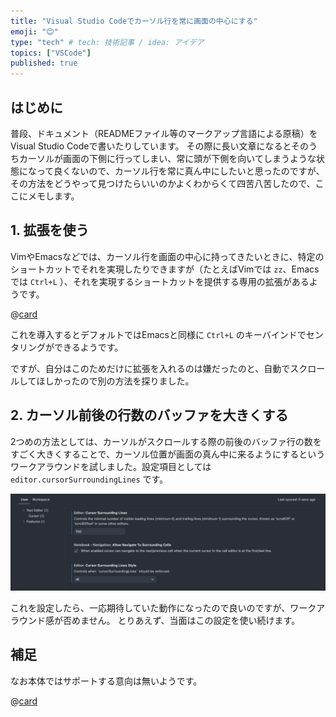 ```yaml
---
title: "Visual Studio Codeでカーソル行を常に画面の中心にする"
emoji: "😊"
type: "tech" # tech: 技術記事 / idea: アイデア
topics: ["VSCode"]
published: true
---
```


## はじめに

普段、ドキュメント（READMEファイル等のマークアップ言語による原稿）をVisual Studio Codeで書いたりしています。
その際に長い文章になるとそのうちカーソルが画面の下側に行ってしまい、常に頭が下側を向いてしまうような状態になって良くないので、カーソル行を常に真ん中にしたいと思ったのですが、その方法をどうやって見つけたらいいのかよくわからくて四苦八苦したので、ここにメモします。

## 1. 拡張を使う

VimやEmacsなどでは、カーソル行を画面の中心に持ってきたいときに、特定のショートカットでそれを実現したりできますが（たとえばVimでは `zz`、Emacsでは `Ctrl+L` ）、それを実現するショートカットを提供する専用の拡張があるようです。

@[card](https://marketplace.visualstudio.com/items?itemName=kaiwood.center-editor-window)

これを導入するとデフォルトではEmacsと同様に `Ctrl+L` のキーバインドでセンタリングができるようです。

ですが、自分はこのためだけに拡張を入れるのは嫌だったのと、自動でスクロールしてほしかったので別の方法を探りました。

## 2. カーソル前後の行数のバッファを大きくする

2つめの方法としては、カーソルがスクロールする際の前後のバッファ行の数をすごく大きくすることで、カーソル位置が画面の真ん中に来るようにするというワークアラウンドを試しました。設定項目としては `editor.cursorSurroundingLines` です。

![前後に100行設定する](/images/20230213103142.png)

これを設定したら、一応期待していた動作になったので良いのですが、ワークアラウンド感が否めません。
とりあえず、当面はこの設定を使い続けます。

## 補足

なお本体ではサポートする意向は無いようです。

@[card](https://github.com/microsoft/vscode/issues/133307)
